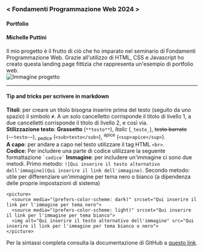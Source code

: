 ### < Fondamenti Programmazione Web 2024 >
#### Portfolio
#### Michelle Puttini
Il mio progetto è il frutto di ciò che ho imparato nel seminario di Fondamenti Programmazione Web. Grazie all'utilizzo di HTML, CSS e Javascript ho creato questa landing page fittizia che rappresenta un'esempio di portfolio web.<br>
![Immagine progetto](https://github.com/michelleputtini/Fondamenti-Programmazione-Web-24/blob/main/Attivit%C3%A0/Michelle%20Puttini/Progetto%20Finale/Screenshot%202024-09-13%20alle%2015.21.24.png)

---

#### Tip and tricks per scrivere in markdown
**Titoli**: per creare un titolo bisogna inserire prima del testo (seguito da uno spazio) il simbolo `#`. A un solo cancelletto corrisponde il titolo di livello 1, a due cancelletti corrisponde il titolo di livello 2, e così via.<br>
**Stilizzazione testo**: **Grassetto** (`**testo**`), _Italic_ (`_testo_`), ~~testo barrato~~ (`~~testo~~`), <sub>pedice</sub> (`<sub>testo</sub>`), <sup>apice</sup> (`<sup>apice</sup>`).<br>
**A capo**: per andare a capo nel testo utilizzare il tag HTML `<br>`.<br>
**Codice**: Per includere una parte di codice utilizzare la seguente formattazione ``` `codice` ```
**Immagine**: per includere un'immagine ci sono due metodi. Primo metodo: ```![Qui inserire il testo alternativo dell'immagine](Qui inserire il link dell'immagine)```.
Secondo metodo: utile per differenziare un'immagine per tema nero o bianco (a dipendenza delle proprie impostazioni di sistema)
```
<picture>
  <source media="(prefers-color-scheme: dark)" srcset="Qui inserire il link per l'immagine per tema nero">
  <source media="(prefers-color-scheme: light)" srcset="Qui inserire il link per l'immagine per tema bianco">
  <img alt="Qui inserire il testo alternativo dell'immagine" src="Qui inserire il link per l'immagine per tema bianco o nero">
</picture>
```
Per la sintassi completa consulta la documentazione di GitHub a [questo link](https://github.com/michelleputtini/Fondamenti-Programmazione-Web-24/tree/main/Attivit%C3%A0/Michelle%20Puttini/Progetto%20Finale/Fogli%20di%20progetto).

